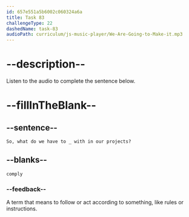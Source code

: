 ```yaml
---
id: 657e551a5b6002c060324a6a
title: Task 83
challengeType: 22
dashedName: task-83
audioPath: curriculum/js-music-player/We-Are-Going-to-Make-it.mp3
---
```


<!-- (audio) Linda: So, what do we have to comply with in our projects? -->

# --description--

Listen to the audio to complete the sentence below.

# --fillInTheBlank--

## --sentence--

`So, what do we have to _ with in our projects?`

## --blanks--

`comply`

### --feedback--

A term that means to follow or act according to something, like rules or instructions.
